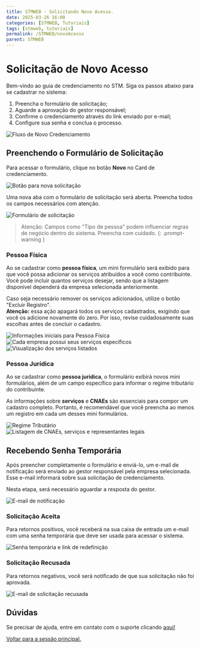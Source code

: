 ```yaml
---
title: STMWEB - Solicitando Novo Acesso.
date: 2025-03-26 16:00
categories: [STMWEB, Tutoriais]
tags: [stmweb, tutoriais]
permalink: /STMWEB/novoAcesso
parent: STMWEB
---
```


# Solicitação de Novo Acesso
Bem-vindo ao guia de credenciamento no STM. Siga os passos abaixo para se cadastrar no sistema:

1. Preencha o formulário de solicitação;
2. Aguarde a aprovação do gestor responsável;
3. Confirme o credenciamento através do link enviado por e-mail;
4. Configure sua senha e conclua o processo.

![Fluxo de Novo Credenciamento](/assets/img/stm/novo-acesso/new-credenciamento1.png)

## Preenchendo o Formulário de Solicitação
Para acessar o formulário, clique no botão **Novo** no Card de credenciamento.

![Botão para nova solicitação](/assets/img/stm/novo-acesso/new-credenciamento2.jpeg)

Uma nova aba com o formulário de solicitação será aberta. Preencha todos os campos necessários com atenção.

![Formulário de solicitação](/assets/img/stm/novo-acesso/new-credenciamento3.jpeg)

> Atenção: Campos como "Tipo de pessoa" podem influenciar regras de negócio dentro do sistema. Preencha com cuidado.
{: .prompt-warning }

### Pessoa Física
Ao se cadastrar como **pessoa física**, um mini formulário será exibido para que você possa adicionar os serviços atribuídos a você como contribuinte. Você pode incluir quantos serviços desejar, sendo que a listagem disponível dependerá da empresa selecionada anteriormente.

Caso seja necessário remover os serviços adicionados, utilize o botão "Excluir Registro".  
**Atenção:** essa ação apagará todos os serviços cadastrados, exigindo que você os adicione novamente do zero. Por isso, revise cuidadosamente suas escolhas antes de concluir o cadastro.

![Informações iniciais para Pessoa Física](/assets/img/stm/novo-acesso/new-credenciamento4.jpeg)
![Cada empresa possui seus serviços específicos](/assets/img/stm/novo-acesso/new-credenciamento5.jpeg)
![Visualização dos serviços listados](/assets/img/stm/novo-acesso/new-credenciamento6.jpeg)

### Pessoa Jurídica
Ao se cadastrar como **pessoa jurídica**, o formulário exibirá novos mini formulários, além de um campo específico para informar o regime tributário do contribuinte.

As informações sobre **serviços** e **CNAEs** são essenciais para compor um cadastro completo. Portanto, é recomendável que você preencha ao menos um registro em cada um desses mini formulários.

![Regime Tributário](/assets/img/stm/novo-acesso/new-credenciamento7.jpeg)
![Listagem de CNAEs, serviços e representantes legais](/assets/img/stm/novo-acesso/new-credenciamento8.jpeg)

## Recebendo Senha Temporária
Após preencher completamente o formulário e enviá-lo, um e-mail de notificação será enviado ao gestor responsável pela empresa selecionada. Esse e-mail informará sobre sua solicitação de credenciamento.

Nesta etapa, será necessário aguardar a resposta do gestor.

![E-mail de notificação](/assets/img/stm/novo-acesso/new-credenciamento9.jpeg)

### Solicitação Aceita
Para retornos positivos, você receberá na sua caixa de entrada um e-mail com uma senha temporária que deve ser usada para acessar o sistema.

![Senha temporária e link de redefinição](/assets/img/stm/novo-acesso/new-credenciamento10.jpeg)

### Solicitação Recusada
Para retornos negativos, você será notificado de que sua solicitação não foi aprovada.

![E-mail de solicitação recusada](/assets/img/stm/novo-acesso/new-credenciamento11.png)

## Dúvidas
Se precisar de ajuda, entre em contato com o suporte clicando [aqui!](https://api.whatsapp.com/send?phone=5586981417162&text=Ol%C3%A1%20%5BNome%20e%20Munic%C3%ADpio%5D,%20preciso%20de%20ajuda%20com%20%5Bdescri%C3%A7%C3%A3o%20breve%20do%20problema%5D.%20Voc%C3%AAs%20poderiam%20me%20orientar%20sobre%20como%20resolver%20ou%20indicar%20o%20setor%20respons%C3%A1vel?)

[Voltar para a sessão principal.](/STMWEB)
